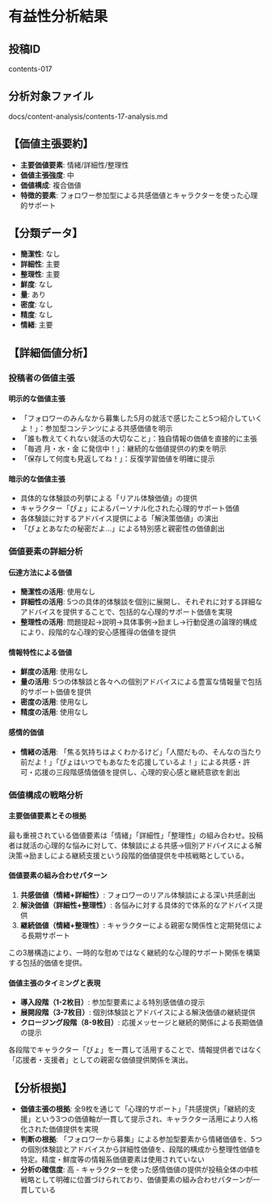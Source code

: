 # 有益性分析結果

## 投稿ID
contents-017

## 分析対象ファイル
docs/content-analysis/contents-17-analysis.md

## 【価値主張要約】
- **主要価値要素**: 情緒/詳細性/整理性
- **価値主張強度**: 中
- **価値構成**: 複合価値
- **特徴的要素**: フォロワー参加型による共感価値とキャラクターを使った心理的サポート

## 【分類データ】
- **簡潔性**: なし
- **詳細性**: 主要
- **整理性**: 主要
- **鮮度**: なし
- **量**: あり
- **密度**: なし
- **精度**: なし
- **情緒**: 主要

## 【詳細価値分析】

### 投稿者の価値主張
#### 明示的な価値主張
- 「フォロワーのみんなから募集した5月の就活で感じたこと5つ紹介していくよ！」：参加型コンテンツによる共感価値を明示
- 「誰も教えてくれない就活の大切なこと」：独自情報の価値を直接的に主張
- 「毎週 月・水・金 に発信中！」：継続的な価値提供の約束を明示
- 「保存して何度も見返してね！」：反復学習価値を明確に提示

#### 暗示的な価値主張
- 具体的な体験談の列挙による「リアル体験価値」の提供
- キャラクター「ぴょ」によるパーソナル化された心理的サポート価値
- 各体験談に対するアドバイス提供による「解決策価値」の演出
- 「ぴょとあなたの秘密だよ…」による特別感と親密性の価値創出

### 価値要素の詳細分析

#### 伝達方法による価値
- **簡潔性の活用**: 使用なし
- **詳細性の活用**: 5つの具体的体験談を個別に展開し、それぞれに対する詳細なアドバイスを提供することで、包括的な心理的サポート価値を実現
- **整理性の活用**: 問題提起→説明→具体事例→励まし→行動促進の論理的構成により、段階的な心理的安心感獲得の価値を提供

#### 情報特性による価値
- **鮮度の活用**: 使用なし
- **量の活用**: 5つの体験談と各々への個別アドバイスによる豊富な情報量で包括的サポート価値を提供
- **密度の活用**: 使用なし
- **精度の活用**: 使用なし

#### 感情的価値
- **情緒の活用**: 「焦る気持ちはよくわかるけど」「人間だもの、そんなの当たり前だよ！」「ぴょはいつでもあなたを応援しているよ！」による共感・許可・応援の三段階感情価値を提供し、心理的安心感と継続意欲を創出

### 価値構成の戦略分析
#### 主要価値要素とその根拠
最も重視されている価値要素は「情緒」「詳細性」「整理性」の組み合わせ。投稿者は就活の心理的な悩みに対して、体験談による共感→個別アドバイスによる解決策→励ましによる継続支援という段階的価値提供を中核戦略としている。

#### 価値要素の組み合わせパターン
1. **共感価値（情緒+詳細性）**: フォロワーのリアル体験談による深い共感創出
2. **解決価値（詳細性+整理性）**: 各悩みに対する具体的で体系的なアドバイス提供
3. **継続価値（情緒+整理性）**: キャラクターによる親密な関係性と定期発信による長期サポート

この3層構造により、一時的な慰めではなく継続的な心理的サポート関係を構築する包括的価値を提供。

#### 価値主張のタイミングと表現
- **導入段階（1-2枚目）**: 参加型要素による特別感価値の提示
- **展開段階（3-7枚目）**: 個別体験談とアドバイスによる解決価値の継続提供
- **クロージング段階（8-9枚目）**: 応援メッセージと継続的関係による長期価値の提示

各段階でキャラクター「ぴょ」を一貫して活用することで、情報提供者ではなく「応援者・支援者」としての親密な価値提供関係を演出。

## 【分析根拠】
- **価値主張の根拠**: 全9枚を通じて「心理的サポート」「共感提供」「継続的支援」という3つの価値軸が一貫して提示され、キャラクター活用により人格化された価値提供を実現
- **判断の根拠**: 「フォロワーから募集」による参加型要素から情緒価値を、5つの個別体験談とアドバイスから詳細性価値を、段階的構成から整理性価値を特定。精度・鮮度等の情報系価値要素は使用されていない
- **分析の確信度**: 高 - キャラクターを使った感情価値の提供が投稿全体の中核戦略として明確に位置づけられており、価値要素の組み合わせパターンが一貫している